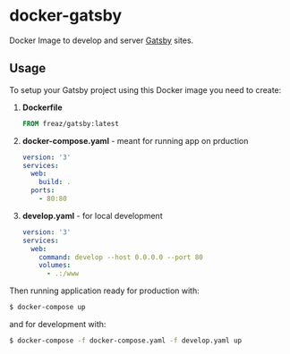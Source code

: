 # docker-gatsby

Docker Image to develop and server [Gatsby](https://www.gatsbyjs.org/) sites.

## Usage

To setup your Gatsby project using this Docker image you need to create:

1. **Dockerfile**
    ```dockerfile
    FROM freaz/gatsby:latest
    ```
2. **docker-compose.yaml** - meant for running app on prduction
    ```yaml
    version: '3'
    services:
      web:
        build: .
      ports:
        - 80:80
    ```
3. **develop.yaml** - for local development
    ```yaml
    version: '3'
    services:
      web:
        command: develop --host 0.0.0.0 --port 80
        volumes:
          - .:/www
    ```

Then running application ready for production with:

```bash
$ docker-compose up
```

and for development with:

```bash
$ docker-compose -f docker-compose.yaml -f develop.yaml up
```
